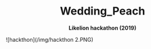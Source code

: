 <h1 align="center">
 Wedding_Peach
</h1> 

<p align="center">
  <strong>Likelion hackathon (2019)</strong><br>
</p> 


![hackthon](/img/hackthon 2.PNG)
